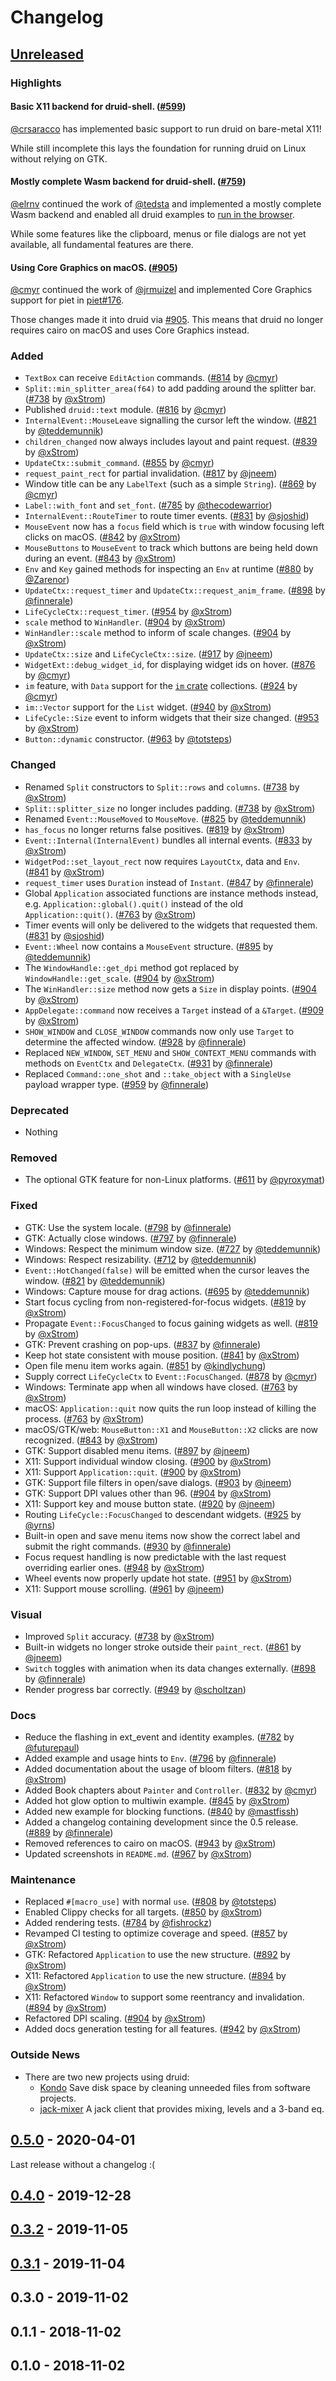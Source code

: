 # Changelog

## [Unreleased]

### Highlights

#### Basic X11 backend for druid-shell. ([#599])

[@crsaracco] has implemented basic support to run druid on bare-metal X11!

While still incomplete this lays the foundation for running druid on Linux without relying on GTK.

#### Mostly complete Wasm backend for druid-shell. ([#759])

[@elrnv] continued the work of [@tedsta] and implemented a mostly complete Wasm backend and enabled
all druid examples to [run in the browser](https://elrnv.github.io/druid-wasm-examples/).

While some features like the clipboard, menus or file dialogs are not yet available,
all fundamental features are there.

#### Using Core Graphics on macOS. ([#905])

[@cmyr] continued the work of [@jrmuizel] and implemented Core Graphics support for piet in
[piet#176](https://github.com/linebender/piet/pull/176).

Those changes made it into druid via [#905].
This means that druid no longer requires cairo on macOS and uses Core Graphics instead.

### Added

- `TextBox` can receive `EditAction` commands. ([#814] by [@cmyr])
- `Split::min_splitter_area(f64)` to add padding around the splitter bar. ([#738] by [@xStrom])
- Published `druid::text` module. ([#816] by [@cmyr])
- `InternalEvent::MouseLeave` signalling the cursor left the window. ([#821] by [@teddemunnik])
- `children_changed` now always includes layout and paint request. ([#839] by [@xStrom])
- `UpdateCtx::submit_command`. ([#855] by [@cmyr])
- `request_paint_rect` for partial invalidation. ([#817] by [@jneem])
- Window title can be any `LabelText` (such as a simple `String`). ([#869] by [@cmyr])
- `Label::with_font` and `set_font`. ([#785] by [@thecodewarrior])
- `InternalEvent::RouteTimer` to route timer events. ([#831] by [@sjoshid])
- `MouseEvent` now has a `focus` field which is `true` with window focusing left clicks on macOS. ([#842] by [@xStrom])
- `MouseButtons` to `MouseEvent` to track which buttons are being held down during an event. ([#843] by [@xStrom])
- `Env` and `Key` gained methods for inspecting an `Env` at runtime ([#880] by [@Zarenor])
- `UpdateCtx::request_timer` and `UpdateCtx::request_anim_frame`. ([#898] by [@finnerale])
- `LifeCycleCtx::request_timer`. ([#954] by [@xStrom])
- `scale` method to `WinHandler`. ([#904] by [@xStrom])
- `WinHandler::scale` method to inform of scale changes. ([#904] by [@xStrom])
- `UpdateCtx::size` and `LifeCycleCtx::size`. ([#917] by [@jneem])
- `WidgetExt::debug_widget_id`, for displaying widget ids on hover. ([#876] by [@cmyr])
- `im` feature, with `Data` support for the [`im` crate](https://docs.rs/im/) collections. ([#924] by [@cmyr])
- `im::Vector` support for the `List` widget. ([#940] by [@xStrom])
- `LifeCycle::Size` event to inform widgets that their size changed. ([#953] by [@xStrom])
- `Button::dynamic` constructor. ([#963] by [@totsteps])

### Changed

- Renamed `Split` constructors to `Split::rows` and `columns`. ([#738] by [@xStrom])
- `Split::splitter_size` no longer includes padding. ([#738] by [@xStrom])
- Renamed `Event::MouseMoved` to `MouseMove`. ([#825] by [@teddemunnik])
- `has_focus` no longer returns false positives. ([#819] by [@xStrom])
- `Event::Internal(InternalEvent)` bundles all internal events. ([#833] by [@xStrom])
- `WidgetPod::set_layout_rect` now requires `LayoutCtx`, data and `Env`. ([#841] by [@xStrom])
- `request_timer` uses `Duration` instead of `Instant`. ([#847] by [@finnerale])
- Global `Application` associated functions are instance methods instead, e.g. `Application::global().quit()` instead of the old `Application::quit()`. ([#763] by [@xStrom])
- Timer events will only be delivered to the widgets that requested them. ([#831] by [@sjoshid])
- `Event::Wheel` now contains a `MouseEvent` structure. ([#895] by [@teddemunnik])
- The `WindowHandle::get_dpi` method got replaced by `WindowHandle::get_scale`. ([#904] by [@xStrom])
- The `WinHandler::size` method now gets a `Size` in display points. ([#904] by [@xStrom])
- `AppDelegate::command` now receives a `Target` instead of a `&Target`. ([#909] by [@xStrom])
- `SHOW_WINDOW` and `CLOSE_WINDOW` commands now only use `Target` to determine the affected window. ([#928] by [@finnerale])
- Replaced `NEW_WINDOW`, `SET_MENU` and `SHOW_CONTEXT_MENU` commands with methods on `EventCtx` and `DelegateCtx`. ([#931] by [@finnerale])
- Replaced `Command::one_shot` and `::take_object` with a `SingleUse` payload wrapper type. ([#959] by [@finnerale])

### Deprecated

- Nothing

### Removed

- The optional GTK feature for non-Linux platforms. ([#611] by [@pyroxymat])

### Fixed

- GTK: Use the system locale. ([#798] by [@finnerale])
- GTK: Actually close windows. ([#797] by [@finnerale])
- Windows: Respect the minimum window size. ([#727] by [@teddemunnik])
- Windows: Respect resizability. ([#712] by [@teddemunnik])
- `Event::HotChanged(false)` will be emitted when the cursor leaves the window. ([#821] by [@teddemunnik])
- Windows: Capture mouse for drag actions. ([#695] by [@teddemunnik])
- Start focus cycling from non-registered-for-focus widgets. ([#819] by [@xStrom])
- Propagate `Event::FocusChanged` to focus gaining widgets as well. ([#819] by [@xStrom])
- GTK: Prevent crashing on pop-ups. ([#837] by [@finnerale])
- Keep hot state consistent with mouse position. ([#841] by [@xStrom])
- Open file menu item works again. ([#851] by [@kindlychung])
- Supply correct `LifeCycleCtx` to `Event::FocusChanged`. ([#878] by [@cmyr])
- Windows: Terminate app when all windows have closed. ([#763] by [@xStrom])
- macOS: `Application::quit` now quits the run loop instead of killing the process. ([#763] by [@xStrom])
- macOS/GTK/web: `MouseButton::X1` and `MouseButton::X2` clicks are now recognized. ([#843] by [@xStrom])
- GTK: Support disabled menu items. ([#897] by [@jneem])
- X11: Support individual window closing. ([#900] by [@xStrom])
- X11: Support `Application::quit`. ([#900] by [@xStrom])
- GTK: Support file filters in open/save dialogs. ([#903] by [@jneem])
- GTK: Support DPI values other than 96. ([#904] by [@xStrom])
- X11: Support key and mouse button state. ([#920] by [@jneem])
- Routing `LifeCycle::FocusChanged` to descendant widgets. ([#925] by [@yrns])
- Built-in open and save menu items now show the correct label and submit the right commands. ([#930] by [@finnerale])
- Focus request handling is now predictable with the last request overriding earlier ones. ([#948] by [@xStrom])
- Wheel events now properly update hot state. ([#951] by [@xStrom])
- X11: Support mouse scrolling. ([#961] by [@jneem])

### Visual

- Improved `Split` accuracy. ([#738] by [@xStrom])
- Built-in widgets no longer stroke outside their `paint_rect`. ([#861] by [@jneem])
- `Switch` toggles with animation when its data changes externally. ([#898] by [@finnerale])
- Render progress bar correctly. ([#949] by [@scholtzan])

### Docs

- Reduce the flashing in ext_event and identity examples. ([#782] by [@futurepaul])
- Added example and usage hints to `Env`. ([#796] by [@finnerale])
- Added documentation about the usage of bloom filters. ([#818] by [@xStrom])
- Added Book chapters about `Painter` and `Controller`. ([#832] by [@cmyr])
- Added hot glow option to multiwin example. ([#845] by [@xStrom])
- Added new example for blocking functions. ([#840] by [@mastfissh])
- Added a changelog containing development since the 0.5 release. ([#889] by [@finnerale])
- Removed references to cairo on macOS. ([#943] by [@xStrom])
- Updated screenshots in `README.md`. ([#967] by [@xStrom])

### Maintenance

- Replaced `#[macro_use]` with normal `use`. ([#808] by [@totsteps])
- Enabled Clippy checks for all targets. ([#850] by [@xStrom])
- Added rendering tests. ([#784] by [@fishrockz])
- Revamped CI testing to optimize coverage and speed. ([#857] by [@xStrom])
- GTK: Refactored `Application` to use the new structure. ([#892] by [@xStrom])
- X11: Refactored `Application` to use the new structure. ([#894] by [@xStrom])
- X11: Refactored `Window` to support some reentrancy and invalidation. ([#894] by [@xStrom])
- Refactored DPI scaling. ([#904] by [@xStrom])
- Added docs generation testing for all features. ([#942] by [@xStrom])

### Outside News

- There are two new projects using druid:
  - [Kondo](https://github.com/tbillington/kondo) Save disk space by cleaning unneeded files from software projects.
  - [jack-mixer](https://github.com/derekdreery/jack-mixer) A jack client that provides mixing, levels and a 3-band eq.

[#599]: https://github.com/xi-editor/druid/pull/599
[#611]: https://github.com/xi-editor/druid/pull/611
[#695]: https://github.com/xi-editor/druid/pull/695
[#712]: https://github.com/xi-editor/druid/pull/712
[#727]: https://github.com/xi-editor/druid/pull/727
[#738]: https://github.com/xi-editor/druid/pull/738
[#759]: https://github.com/xi-editor/druid/pull/759
[#763]: https://github.com/xi-editor/druid/pull/763
[#782]: https://github.com/xi-editor/druid/pull/782
[#784]: https://github.com/xi-editor/druid/pull/784
[#785]: https://github.com/xi-editor/druid/pull/785
[#796]: https://github.com/xi-editor/druid/pull/796
[#797]: https://github.com/xi-editor/druid/pull/797
[#798]: https://github.com/xi-editor/druid/pull/798
[#808]: https://github.com/xi-editor/druid/pull/808
[#814]: https://github.com/xi-editor/druid/pull/814
[#816]: https://github.com/xi-editor/druid/pull/816
[#817]: https://github.com/xi-editor/druid/pull/817
[#818]: https://github.com/xi-editor/druid/pull/818
[#819]: https://github.com/xi-editor/druid/pull/819
[#821]: https://github.com/xi-editor/druid/pull/821
[#825]: https://github.com/xi-editor/druid/pull/825
[#831]: https://github.com/xi-editor/druid/pull/831
[#832]: https://github.com/xi-editor/druid/pull/832
[#833]: https://github.com/xi-editor/druid/pull/833
[#837]: https://github.com/xi-editor/druid/pull/837
[#839]: https://github.com/xi-editor/druid/pull/839
[#840]: https://github.com/xi-editor/druid/pull/840
[#841]: https://github.com/xi-editor/druid/pull/841
[#842]: https://github.com/xi-editor/druid/pull/842
[#843]: https://github.com/xi-editor/druid/pull/843
[#845]: https://github.com/xi-editor/druid/pull/845
[#847]: https://github.com/xi-editor/druid/pull/847
[#850]: https://github.com/xi-editor/druid/pull/850
[#851]: https://github.com/xi-editor/druid/pull/851
[#855]: https://github.com/xi-editor/druid/pull/855
[#857]: https://github.com/xi-editor/druid/pull/857
[#861]: https://github.com/xi-editor/druid/pull/861
[#869]: https://github.com/xi-editor/druid/pull/869
[#876]: https://github.com/xi-editor/druid/pull/876
[#878]: https://github.com/xi-editor/druid/pull/878
[#880]: https://github.com/xi-editor/druid/pull/880
[#889]: https://github.com/xi-editor/druid/pull/889
[#892]: https://github.com/xi-editor/druid/pull/892
[#894]: https://github.com/xi-editor/druid/pull/894
[#895]: https://github.com/xi-editor/druid/pull/895
[#897]: https://github.com/xi-editor/druid/pull/897
[#898]: https://github.com/xi-editor/druid/pull/898
[#900]: https://github.com/xi-editor/druid/pull/900
[#903]: https://github.com/xi-editor/druid/pull/903
[#904]: https://github.com/xi-editor/druid/pull/904
[#905]: https://github.com/xi-editor/druid/pull/905
[#909]: https://github.com/xi-editor/druid/pull/909
[#917]: https://github.com/xi-editor/druid/pull/917
[#920]: https://github.com/xi-editor/druid/pull/920
[#924]: https://github.com/xi-editor/druid/pull/924
[#925]: https://github.com/xi-editor/druid/pull/925
[#928]: https://github.com/xi-editor/druid/pull/928
[#930]: https://github.com/xi-editor/druid/pull/930
[#931]: https://github.com/xi-editor/druid/pull/931
[#940]: https://github.com/xi-editor/druid/pull/940
[#942]: https://github.com/xi-editor/druid/pull/942
[#943]: https://github.com/xi-editor/druid/pull/943
[#948]: https://github.com/xi-editor/druid/pull/948
[#949]: https://github.com/xi-editor/druid/pull/949
[#951]: https://github.com/xi-editor/druid/pull/951
[#953]: https://github.com/xi-editor/druid/pull/953
[#954]: https://github.com/xi-editor/druid/pull/954
[#959]: https://github.com/xi-editor/druid/pull/959
[#961]: https://github.com/xi-editor/druid/pull/961
[#963]: https://github.com/xi-editor/druid/pull/963
[#967]: https://github.com/xi-editor/druid/pull/967

## [0.5.0] - 2020-04-01

Last release without a changelog :(

## [0.4.0] - 2019-12-28
## [0.3.2] - 2019-11-05
## [0.3.1] - 2019-11-04
## 0.3.0 - 2019-11-02
## 0.1.1 - 2018-11-02
## 0.1.0 - 2018-11-02

[@futurepaul]: https://github.com/futurepaul
[@finnerale]: https://github.com/finnerale
[@totsteps]: https://github.com/totsteps
[@cmyr]: https://github.com/cmyr
[@xStrom]: https://github.com/xStrom
[@teddemunnik]: https://github.com/teddemunnik
[@crsaracco]: https://github.com/crsaracco
[@pyroxymat]: https://github.com/pyroxymat
[@elrnv]: https://github.com/elrnv
[@tedsta]: https://github.com/tedsta
[@kindlychung]: https://github.com/kindlychung
[@jneem]: https://github.com/jneem
[@fishrockz]: https://github.com/fishrockz
[@thecodewarrior]: https://github.com/thecodewarrior
[@sjoshid]: https://github.com/sjoshid
[@mastfissh]: https://github.com/mastfissh
[@Zarenor]: https://github.com/Zarenor
[@yrns]: https://github.com/yrns
[@jrmuizel]: https://github.com/jrmuizel
[@scholtzan]: https://github.com/scholtzan

[Unreleased]: https://github.com/xi-editor/druid/compare/v0.5.0...master
[0.5.0]: https://github.com/xi-editor/druid/compare/v0.4.0...v0.5.0
[0.4.0]: https://github.com/xi-editor/druid/compare/v0.3.2...v0.4.0
[0.3.2]: https://github.com/xi-editor/druid/compare/v0.3.1...v0.3.2
[0.3.1]: https://github.com/xi-editor/druid/compare/v0.3.0...v0.3.1
